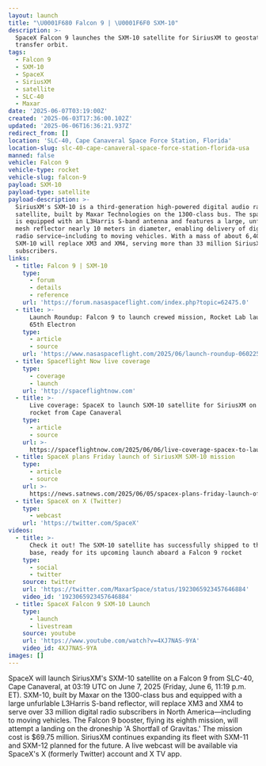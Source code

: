 ```yaml
---
layout: launch
title: "\U0001F680 Falcon 9 | \U0001F6F0 SXM-10"
description: >-
  SpaceX Falcon 9 launches the SXM-10 satellite for SiriusXM to geostationary
  transfer orbit.
tags:
  - Falcon 9
  - SXM-10
  - SpaceX
  - SiriusXM
  - satellite
  - SLC-40
  - Maxar
date: '2025-06-07T03:19:00Z'
created: '2025-06-03T17:36:00.102Z'
updated: '2025-06-06T16:36:21.937Z'
redirect_from: []
location: 'SLC-40, Cape Canaveral Space Force Station, Florida'
location-slug: slc-40-cape-canaveral-space-force-station-florida-usa
manned: false
vehicle: Falcon 9
vehicle-type: rocket
vehicle-slug: falcon-9
payload: SXM-10
payload-type: satellite
payload-description: >-
  SiriusXM's SXM-10 is a third-generation high-powered digital audio radio
  satellite, built by Maxar Technologies on the 1300-class bus. The spacecraft
  is equipped with an L3Harris S-band antenna and features a large, unfurlable
  mesh reflector nearly 10 meters in diameter, enabling delivery of digital
  radio service—including to moving vehicles. With a mass of about 6,400 kg,
  SXM-10 will replace XM3 and XM4, serving more than 33 million SiriusXM
  subscribers.
links:
  - title: Falcon 9 | SXM-10
    type:
      - forum
      - details
      - reference
    url: 'https://forum.nasaspaceflight.com/index.php?topic=62475.0'
  - title: >-
      Launch Roundup: Falcon 9 to launch crewed mission, Rocket Lab launches
      65th Electron
    type:
      - article
      - source
    url: 'https://www.nasaspaceflight.com/2025/06/launch-roundup-060225/'
  - title: Spaceflight Now live coverage
    type:
      - coverage
      - launch
    url: 'http://spaceflightnow.com'
  - title: >-
      Live coverage: SpaceX to launch SXM-10 satellite for SiriusXM on Falcon 9
      rocket from Cape Canaveral
    type:
      - article
      - source
    url: >-
      https://spaceflightnow.com/2025/06/06/live-coverage-spacex-to-launch-sxm-10-satellite-for-siriusxm-on-falcon-9-rocket-from-cape-canaveral/
  - title: SpaceX plans Friday launch of SiriusXM SXM-10 mission
    type:
      - article
      - source
    url: >-
      https://news.satnews.com/2025/06/05/spacex-plans-friday-launch-of-siriusxm-sxm-10-mission/
  - title: SpaceX on X (Twitter)
    type:
      - webcast
    url: 'https://twitter.com/SpaceX'
videos:
  - title: >-
      Check it out! The SXM-10 satellite has successfully shipped to the launch
      base, ready for its upcoming launch aboard a Falcon 9 rocket
    type:
      - social
      - twitter
    source: twitter
    url: 'https://twitter.com/MaxarSpace/status/1923065923457646884'
    video_id: '1923065923457646884'
  - title: SpaceX Falcon 9 SXM-10 Launch
    type:
      - launch
      - livestream
    source: youtube
    url: 'https://www.youtube.com/watch?v=4XJ7NAS-9YA'
    video_id: 4XJ7NAS-9YA
images: []
---
```

SpaceX will launch SiriusXM's SXM-10 satellite on a Falcon 9 from SLC-40, Cape Canaveral, at 03:19 UTC on June 7, 2025 (Friday, June 6, 11:19 p.m. ET). SXM-10, built by Maxar on the 1300-class bus and equipped with a large unfurlable L3Harris S-band reflector, will replace XM3 and XM4 to serve over 33 million digital radio subscribers in North America—including to moving vehicles. The Falcon 9 booster, flying its eighth mission, will attempt a landing on the droneship 'A Shortfall of Gravitas.' The mission cost is $69.75 million. SiriusXM continues expanding its fleet with SXM-11 and SXM-12 planned for the future. A live webcast will be available via SpaceX's X (formerly Twitter) account and X TV app.
